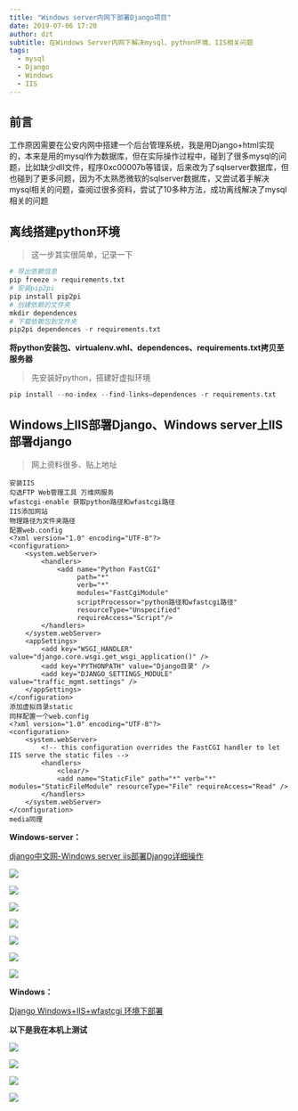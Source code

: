 ```yaml
---
title: "Windows server内网下部署Django项目"
date: 2019-07-06 17:20
author: dzt
subtitle: 在Windows Server内网下解决mysql、python环境、IIS相关问题 
tags:
  - mysql
  - Django
  - Windows
  - IIS
---
```




## 前言

工作原因需要在公安内网中搭建一个后台管理系统，我是用Django+html实现的，本来是用的mysql作为数据库，但在实际操作过程中，碰到了很多mysql的问题，比如缺少dll文件，程序0xc00007b等错误，后来改为了sqlserver数据库，但也碰到了更多问题，因为不太熟悉微软的sqlserver数据库，又尝试着手解决mysql相关的问题，查阅过很多资料，尝试了10多种方法，成功离线解决了mysql相关的问题



## 离线搭建python环境

> 这一步其实很简单，记录一下

```python
# 导出依赖信息
pip freeze > requirements.txt
# 安装pip2pi
pip install pip2pi
# 创建依赖的文件夹
mkdir dependences
# 下载依赖包到文件夹
pip2pi dependences -r requirements.txt

```



**将python安装包、virtualenv.whl、dependences、requirements.txt拷贝至服务器**

> 先安装好python，搭建好虚拟环境

```python
pip install --no-index --find-links=dependences -r requirements.txt
```





## Windows上IIS部署Django、Windows server上IIS部署django

> 网上资料很多、贴上地址
> 
```
安装IIS
勾选FTP Web管理工具 万维网服务
wfastcgi-enable 获取python路径和wfastcgi路径
IIS添加网站
物理路径为文件夹路径
配置web.config
<?xml version="1.0" encoding="UTF-8"?>
<configuration>
    <system.webServer>
        <handlers>
            <add name="Python FastCGI" 
                 path="*" 
                 verb="*" 
                 modules="FastCgiModule" 
                 scriptProcessor="python路径和wfastcgi路径" 
                 resourceType="Unspecified" 
                 requireAccess="Script"/>
        </handlers>
    </system.webServer>
    <appSettings>
        <add key="WSGI_HANDLER" value="django.core.wsgi.get_wsgi_application()" />
        <add key="PYTHONPATH" value="Django目录" />
        <add key="DJANGO_SETTINGS_MODULE" value="traffic_mgmt.settings" />
    </appSettings>
</configuration>
添加虚拟目录static
同样配置一个web.config
<?xml version="1.0" encoding="UTF-8"?>
<configuration>
    <system.webServer>
        <!-- this configuration overrides the FastCGI handler to let IIS serve the static files -->
        <handlers>
            <clear/>
            <add name="StaticFile" path="*" verb="*" modules="StaticFileModule" resourceType="File" requireAccess="Read" />
        </handlers>
    </system.webServer>
</configuration>
media同理
```

**Windows-server：**

[django中文网-Windows server iis部署Django详细操作](https://www.django.cn/article/show-21.html)

![](https://raw.githubusercontent.com/yanshigou/yanshigou.github.io/master/img/t/iis-0.jpg)

![](https://raw.githubusercontent.com/yanshigou/yanshigou.github.io/master/img/t/iis-1.jpg)

![](https://raw.githubusercontent.com/yanshigou/yanshigou.github.io/master/img/t/iis-2.jpg)

![](https://raw.githubusercontent.com/yanshigou/yanshigou.github.io/master/img/t/iis-3.jpg)

![](https://raw.githubusercontent.com/yanshigou/yanshigou.github.io/master/img/t/iis-4.jpg)

![](https://raw.githubusercontent.com/yanshigou/yanshigou.github.io/master/img/t/iis-5.jpg)

![](https://raw.githubusercontent.com/yanshigou/yanshigou.github.io/master/img/t/iis-6.jpg)



**Windows：**

[Django Windows+IIS+wfastcgi 环境下部署](https://www.cnblogs.com/wcwnina/p/10960242.html)



**以下是我在本机上测试**

![](https://raw.githubusercontent.com/yanshigou/yanshigou.github.io/master/img/t/IIS0.png)


![](https://raw.githubusercontent.com/yanshigou/yanshigou.github.io/master/img/t/IIS1.png)



![](https://raw.githubusercontent.com/yanshigou/yanshigou.github.io/master/img/t/IIS2.png)



![](https://raw.githubusercontent.com/yanshigou/yanshigou.github.io/master/img/t/IIS3.png)

